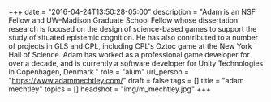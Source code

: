 +++
date = "2016-04-24T13:50:28-05:00"
description = "Adam is an NSF Fellow and UW–Madison Graduate School Fellow whose dissertation research is focused on the design of science-based games to support the study of situated epistemic cognition. He has also contributed to a number of projects in GLS and CPL, including CPL's Oztoc game at the New York Hall of Science. Adam has worked as a professional game developer for over a decade, and is currently a software developer for Unity Technologies in Copenhagen, Denmark."
role = "alum"
url_person = "https://www.adammechtley.com/"
draft = false
tags = []
title = "adam mechtley"
topics = []
headshot = "img/m_mechtley.jpg"
+++
